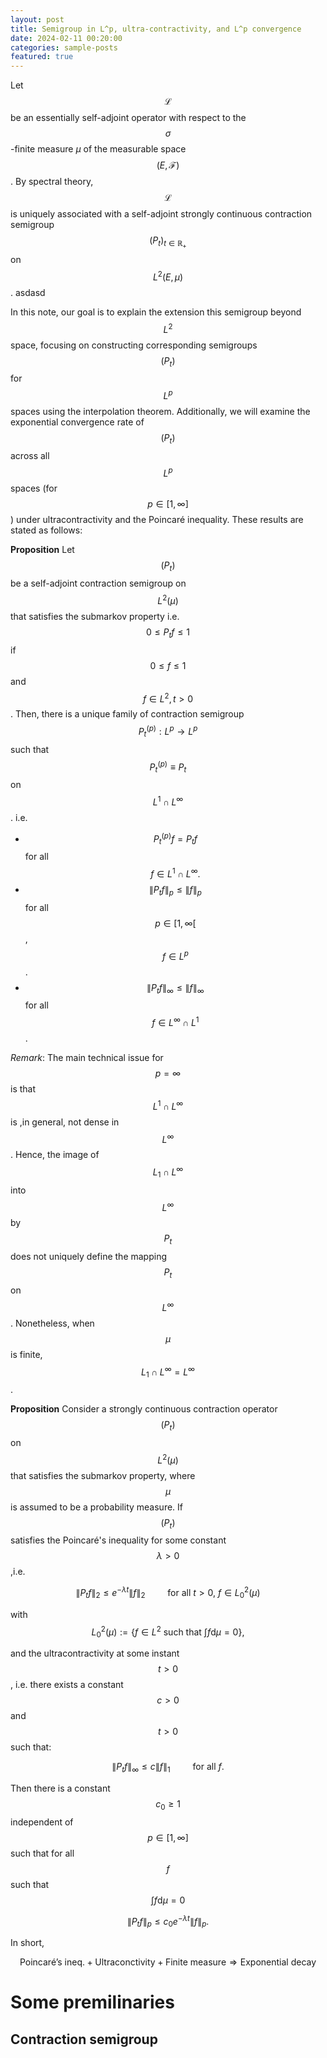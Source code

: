 ```yaml
---
layout: post
title: Semigroup in L^p, ultra-contractivity, and L^p convergence
date: 2024-02-11 00:20:00
categories: sample-posts
featured: true
---
```


Let $$\mathcal{L}$$ be an essentially self-adjoint operator with respect to the $$\sigma$$-finite measure $\mu$ of the measurable space $$(E, \mathcal{F})$$.  By spectral theory, $$\mathcal{L}$$ is uniquely associated with a self-adjoint strongly continuous contraction semigroup $$(P_t)_{t \in \mathbb{R}_+}$$ on $$L^2(E,\mu)$$.
asdasd

In this note, our goal is to explain the extension this semigroup beyond $$L^2$$ space, focusing on constructing corresponding semigroups $$(P_t)$$ for $$L^p$$ spaces using the interpolation theorem. Additionally, we will examine the exponential convergence rate of $$(P_t)$$ across all $$L^p$$ spaces (for $$p \in [1, \infty]$$ ) under ultracontractivity and the Poincaré inequality. These results are stated as follows:

**Proposition** Let $$(P_t)$$ be a self-adjoint contraction semigroup on $$L^2( \mu)$$ that satisfies the submarkov property i.e. $$0 \le P_tf \le 1$$ if $$0 \le f \le 1$$ and $$f \in L^2,t>0$$. Then, there is a unique family of contraction semigroup $$P_t^{(p)}: L^p \rightarrow L^p$$ such that $$P_t^{(p)} \equiv P_t$$ on $$L^1 \cap L^{\infty}$$. i.e.
+ $$P_t^{(p)} f = P_tf$$ for all $$f \in L^1 \cap L^{\infty}.$$
+ $$\| P_tf \|_p \le \|f\|_p$$  for all $$p \in [1, \infty[$$, $$f \in L^p$$.
+ $$\| P_tf \|_\infty \le \|f\|_\infty$$  for all $$f \in L^\infty\cap L^1$$.

*Remark*:  The main technical issue for $$p= \infty$$ is that $$L^1\cap L^\infty$$ is ,in general, not dense in $$L^\infty$$. Hence, the image of $$L_1\cap L^\infty$$  into $$L^\infty$$ by $$P_t$$ does not uniquely define the mapping $$P_t$$ on $$L^\infty$$.  Nonetheless, when $$\mu$$ is finite, $$L_1\cap L^\infty= L^\infty$$.

**Proposition**  Consider a strongly continuous contraction operator $$(P_t)$$ on $$L^2(\mu)$$ that satisfies the submarkov property, where $$\mu$$ is assumed to be a probability measure. If $$(P_t)$$ satisfies the Poincaré's inequality for some constant $$\lambda>0$$ ,i.e. 

$$\| P_tf \|_2 \le e^{-\lambda t} \| f\|_2  \qquad \text{ for all }t>0 \text{, } f \in L^2_0(\mu)$$

with $$L^2_0(\mu):=\{f \in L^2 \text{ such that } \int f \mathrm{d} \mu =0 \},$$

and the ultracontractivity at some instant $$t>0$$, i.e. there exists a constant $$c>0$$ and $$t>0$$ such that:

$$\| P_t f\|_{\infty} \le c \|f\|_1 \qquad \text{ for all }f.$$

Then there is a constant $$c_0 \ge 1$$ independent of $$p \in [1, \infty]$$ such that for all $$f$$ such that $$\int f \mathrm{d} \mu =0$$

$$\|P_t f \|_p \le c_0 e^{-\lambda t} \|f\|_p.$$

In short,

$$\text{Poincaré's ineq.} +\text{Ultraconctivity}+\text{Finite measure} \Rightarrow \text{Exponential decay}$$

# Some premilinaries
## Contraction semigroup


